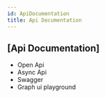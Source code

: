 ```yaml
---
id: ApiDocumentation
title: Api Documentation
---
```


## [Api Documentation]

- Open Api
- Async Api
- Swagger
- Graph ui playground